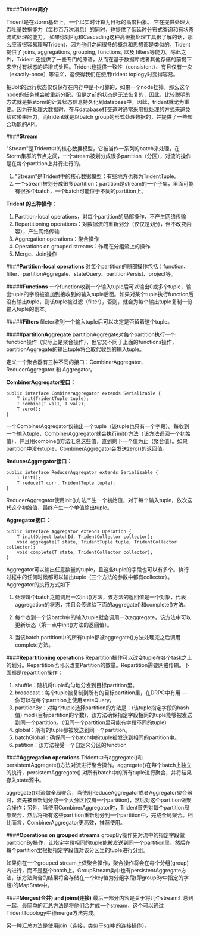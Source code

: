 ####**Trident简介**

Trident是在storm基础上，一个以实时计算为目标的高度抽象。 它在提供处理大吞吐量数据能力（每秒百万次消息）的同时，也提供了低延时分布式查询和有状态流式处理的能力。 如果你对Pig和Cascading这种高级批处理工具很了解的话，那么应该很容易理解Trident，因为他们之间很多的概念和思想都是类似的。Tident提供了 joins, aggregations, grouping, functions, 以及 filters等能力。除此之外，Trident 还提供了一些专门的原语，从而在基于数据库或者其他存储的前提下来应付有状态的递增式处理。Trident也提供一致性（consistent）、有且仅有一次（exactly-once）等语义，这使得我们在使用trident toplogy时变得容易。

 把Bolt的运行状态仅仅保存在内存中是不可靠的，如果一个node挂掉，那么这个node的任务就会被重新分配，但是之前的状态是无法恢复的，因此，比较聪明的方式就是把storm的计算状态信息持久化到database中，因此，trident就尤为重要。因为在处理大数据时，在与database打交道时通常采用批处理的方式来避免给它带来压力，而trident就是以batch group的形式处理数据的，并提供了一些聚合功能的API。

####**Stream**

"Stream"是Trident中的核心数据模型，它被当作一系列的batch来处理，在Storm集群的节点之间，一个stream被划分成很多partition（分区），对流的操作是在每个partition上并行进行的。

 1. "Stream"是Trident中的核心数据模型：有些地方也称为TridentTuple。
 2. 一个stream被划分成很多partition：partition是stream的一个子集，里面可能有很多个batch，一个batch可能位于不同的partition上。
 
**Trident 的五种操作：**

 1. Partition-local operations，对每个partition的局部操作，不产生网络传输
 2. Repartitioning operations：对数据流的重新划分（仅仅是划分，但不改变内容），产生网络传输
 3. Aggregation operations：聚合操作
 4. Operations on grouped streams：作用在分组流上的操作
 5. Merge、Join操作



####**Partition-local operations**
对每个partition的局部操作包括：function、filter、partitionAggregate、stateQuery、partitionPersist、project等。

#####**Functions**
一个function收到一个输入tuple后可以输出0或多个tuple，输出tuple的字段被追加到接收到的输入tuple后面。如果对某个tuple执行function后没有输出tuple，则该tuple被过滤（filter），否则，就会为每个输出tuple复制一份输入tuple的副本。

#####**Filters**
fileter收到一个输入tuple后可以决定是否留着这个tuple。

#####**partitionAggregate**
partitionAggregate对每个partition执行一个function操作（实际上是聚合操作），但它又不同于上面的functions操作，partitionAggregate的输出tuple将会取代收到的输入tuple。

定义一个聚合器有三种不同的接口：CombinerAggregator、ReducerAggregator 和 Aggregator。

**CombinerAggregator接口：**

```
public interface CombinerAggregator extends Serializable {
	T init(TridentTuple tuple);
    T combine(T val1, T val2);
	T zero();
}
```

一个CombinerAggregator仅输出一个tuple（该tuple也只有一个字段）。每收到一个输入tuple，CombinerAggregator就会执行init()方法（该方法返回一个初始值），并且用combine()方法汇总这些值，直到剩下一个值为止（聚合值）。如果partition中没有tuple，CombinerAggregator会发送zero()的返回值。

**ReducerAggregator接口：**

```
public interface ReducerAggregator extends Serializable {
    T init();
    T reduce(T curr, TridentTuple tuple);
}
```
ReducerAggregator使用init()方法产生一个初始值，对于每个输入tuple，依次迭代这个初始值，最终产生一个单值输出tuple。

**Aggregator接口：**

```
public interface Aggregator extends Operation {
    T init(Object batchId, TridentCollector collector);
    void aggregate(T state, TridentTuple tuple, TridentCollector collector);
    void complete(T state, TridentCollector collector);
}
```
Aggregator可以输出任意数量的tuple，且这些tuple的字段也可以有多个。执行过程中的任何时候都可以输出tuple（三个方法的参数中都有collector）。Aggregator的执行方式如下：

 1. 处理每个batch之前调用一次init()方法，该方法的返回值是一个对象，代表aggregation的状态，并且会传递给下面的aggregate()和complete()方法。
 
 2. 每个收到一个该batch中的输入tuple就会调用一次aggregate，该方法中可以更新状态（第一点中init()方法的返回值）。
 3. 当该batch partition中的所有tuple都被aggregate()方法处理完之后调用complete方法。


####**Repartitioning operations**
Repartition操作可以改变tuple在各个task之上的划分。Repartition也可以改变Partition的数量。Repartition需要网络传输。下面都是repartition操作：

 1. shuffle：随机将tuple均匀地分发到目标partition里。
 2. broadcast：每个tuple被复制到所有的目标partition里，在DRPC中有用 — 你可以在每个partition上使用stateQuery。
 3. partitionBy：对每个tuple选择partition的方法是：(该tuple指定字段的hash值) mod (目标partition的个数)，该方法确保指定字段相同的tuple能够被发送到同一个partition。（但同一个partition里可能有字段不同的tuple）
 4. global：所有的tuple都被发送到同一个partition。
 5. batchGlobal：确保同一个batch中的tuple被发送到相同的partition中。
 6. patition：该方法接受一个自定义分区的function


####**Aggregation operations**
Trident中有aggregate()和persistentAggregate()方法对流进行聚合操作。aggregate()在每个batch上独立的执行，persistemAggregate() 对所有batch中的所有tuple进行聚合，并将结果存入state源中。

aggregate()对流做全局聚合，当使用ReduceAggregator或者Aggregator聚合器时，流先被重新划分成一个大分区(仅有一个partition)，然后对这个partition做聚合操作；另外，当使用CombinerAggregator时，Trident首先对每个partition局部聚合，然后将所有这些partition重新划分到一个partition中，完成全局聚合。相比而言，CombinerAggregator更高效，推荐使用。


####**Operations on grouped streams**
groupBy操作先对流中的指定字段做partitionBy操作，让指定字段相同的tuple能被发送到同一个partition里。然后在每个partition里根据指定字段值对该分区里的tuple进行分组。

如果你在一个grouped stream上做聚合操作，聚合操作将会在每个分组(group)内进行，而不是整个batch上。GroupStream类中也有persistentAggregate方法，该方法聚合的结果将会存储在一个key值为分组字段(即groupBy中指定的字段)的MapState中。


####**Merges(合并) and joins(连接)**
最后一部分内容是关于将几个stream汇总到一起，最简单的汇总方法是将他们合并成一个stream，这个可以通过TridentTopology中德merge方法完成。

另一种汇总方法是使用join（连接，类似于sql中的连接操作）。

 

